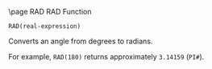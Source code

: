 \page RAD RAD Function
```
RAD(real-expression)
```
Converts an angle from degrees to radians.

For example, `RAD(180)` returns approximately `3.14159` (`PI#`).